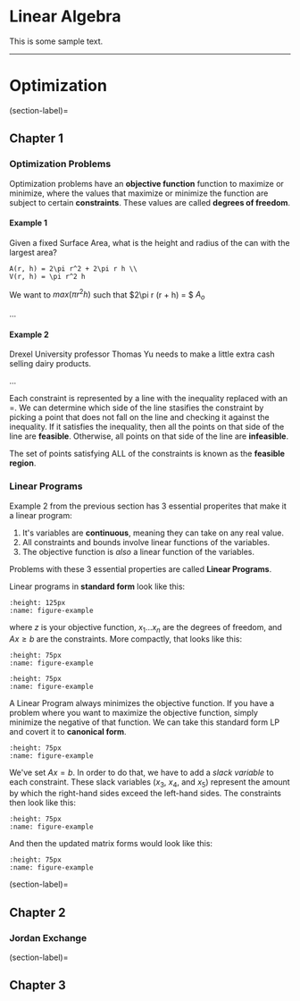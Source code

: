 # Linear Algebra

This is some sample text.

---

# Optimization

(section-label)=
## Chapter 1

### Optimization Problems
Optimization problems have an **objective function** function to maximize or minimize, where the values 
that maximize or minimize the function are subject to certain **constraints**. These values are called 
**degrees of freedom**.

#### Example 1
Given a fixed Surface Area, what is the height and radius of the can with the largest area?

```{math}
A(r, h) = 2\pi r^2 + 2\pi r h \\
V(r, h) = \pi r^2 h
```

We want to $max(\pi r^2 h)$ such that $2\pi r (r + h) = $ $A_{o}$

...

#### Example 2
Drexel University professor Thomas Yu needs to make a little extra cash selling dairy products.

...

Each constraint is represented by a line with the inequality replaced with an =. We can determine 
which side of the line stasifies the constraint by picking a point that does not fall on the line
and checking it against the inequality. If it satisfies the inequality, then all the points on that
side of the line are **feasible**. Otherwise, all points on that side of the line are **infeasible**.

The set of points satisfying ALL of the constraints is known as the **feasible region**.

### Linear Programs
Example 2 from the previous section has 3 essential properites that make it a linear program:

1. It's variables are **continuous**, meaning they can take on any real value.
2. All constraints and bounds involve linear functions of the variables.
3. The objective function is *also* a linear function of the variables.

Problems with these 3 essential properties are called **Linear Programs**. 

Linear programs in **standard form** look like this: 

```{figure} lpstandardform.png
:height: 125px
:name: figure-example
```

where $z$ is your objective function, $x_{1}$...$x_{n}$ are the degrees of freedom,
and $Ax \geq b$ are the constraints. More compactly, that looks like this:

```{figure} lpsf_matricies.png
:height: 75px
:name: figure-example
```
```{figure} lpsf_equations.png
:height: 75px
:name: figure-example
```

A Linear Program always minimizes the objective function. If you have a problem where you want to
maximize the objective function, simply minimize the negative of that function. We can take this 
standard form LP and covert it to **canonical form**.

```{figure} lpcf_equations.png
:height: 75px
:name: figure-example
```

We've set $Ax = b$. In order to do that, we have to add a *slack variable* to each constraint. These
slack variables ($x_{3}$, $x_{4}$, and $x_{5}$) represent the amount by which the right-hand sides
exceed the left-hand sides. The constraints then look like this:

```{figure} lpcf_equations2.png
:height: 75px
:name: figure-example
```

And then the updated matrix forms would look like this:

```{figure} lpcf_matricies.png
:height: 75px
:name: figure-example
``` 

(section-label)=
## Chapter 2

### Jordan Exchange



(section-label)=
## Chapter 3
